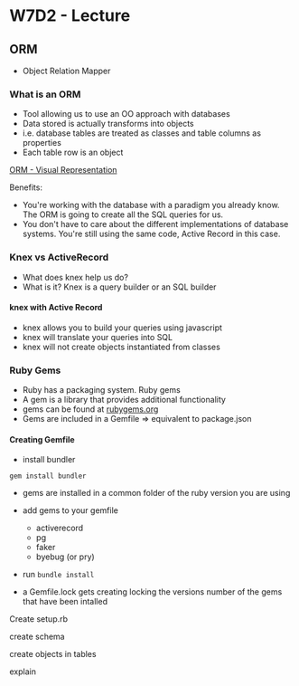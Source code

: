# W7D2 - Lecture

## ORM

- Object Relation Mapper

### What is an ORM

- Tool allowing us to use an OO approach with databases
- Data stored is actually transforms into objects
- i.e. database tables are treated as classes and table columns as properties
- Each table row is an object

[ORM - Visual Representation](./pictures/orm.jpg)

Benefits:

- You're working with the database with a paradigm you already know. The ORM is going to create all the SQL queries for us.
- You don't have to care about the different implementations of database systems. You're still using the same code, Active Record in this case.

### Knex vs ActiveRecord

- What does knex help us do?
- What is it? Knex is a query builder or an SQL builder

#### knex with Active Record

- knex allows you to build your queries using javascript
- knex will translate your queries into SQL
- knex will not create objects instantiated from classes

### Ruby Gems

- Ruby has a packaging system. Ruby gems
- A gem is a library that provides additional functionality
- gems can be found at [rubygems.org](https://rubygems.org)
- Gems are included in a Gemfile => equivalent to package.json

#### Creating Gemfile

- install bundler

`gem install bundler`

- gems are installed in a common folder of the ruby version you are using
- add gems to your gemfile

  - activerecord
  - pg
  - faker
  - byebug (or pry)

- run `bundle install`
- a Gemfile.lock gets creating locking the versions number of the gems that have been intalled

Create setup.rb

create schema

create objects in tables

explain
